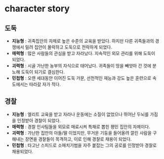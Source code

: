 # character story
## 도둑
* **지능형** : 귀족집안의 자제로 높은 수준의 교육을 받았다. 하지만 다른 귀족들과의 경쟁에서 밀려 집안이 몰락하고 도둑으로 전락하게 되었다.
* **매력형** : 많은 사람들의 관심을 받고 자라났다. 지속적인 외모 관리를 위해 도둑이 되었다.
* **괴력형** : 시골 가난한 농부의 자식으로 태어났다. 귀족들이 땅을 빼앗아 간 것에 분노해 도둑이 되기로 결심한다.
* **민첩형** : 오랜 세대동안 이어진 도둑 가문, 선천적인 재능과 강도 높은 훈련으로 속도에서는 따라갈 자가 적다.

## 경찰
* **지능형** : 엘리트 교육을 받고 자라나 운동에는 소질이 없었으나 뛰어난 두뇌를 가짐을 인정받아 경찰이 되었다.
* **매력형** : 경찰 인사팀들을 외모로 매료시켜 특채로 뽑힌 평민 집안의 자제이다.
* **괴력형** : 가난한 집안의 아들/딸 이었지만, 무거운 기둥을 들어올려 깔린 사람을 구해내는 장면을 경찰들이 목격하고, 이로 인해 경찰로 채용이 되었다.
* **민첩형** : 타고난 스피드로 소매치기범을 자주 붙잡는 그의 공로를 인정받아 경찰로 채용되었다.
